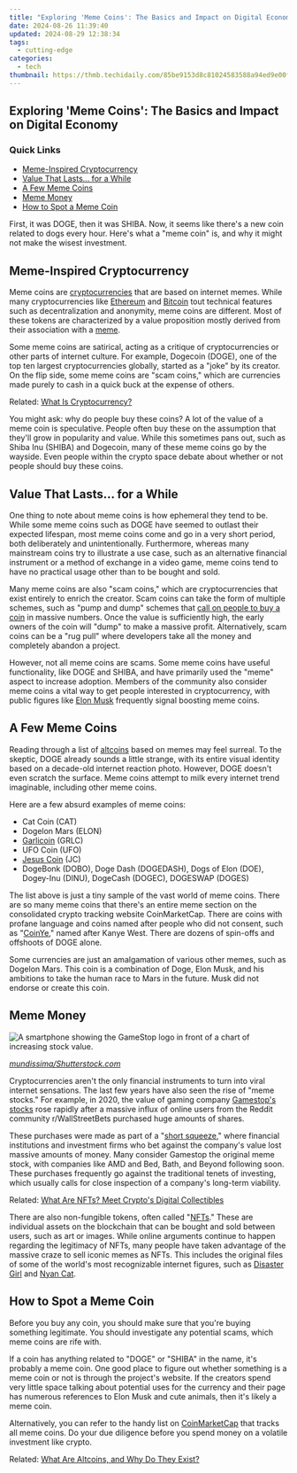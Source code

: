 ```yaml
---
title: "Exploring 'Meme Coins': The Basics and Impact on Digital Economy"
date: 2024-08-26 11:39:40
updated: 2024-08-29 12:38:34
tags:
  - cutting-edge
categories:
  - tech
thumbnail: https://thmb.techidaily.com/85be9153d8c81024583588a94ed9e00fc880777ac2a8c7cff5efd5d21044d91c.jpg
---
```


## Exploring 'Meme Coins': The Basics and Impact on Digital Economy

### Quick Links

* [Meme-Inspired Cryptocurrency](https://snapchat-videos.techidaily.com/new-go-digital-go-social-send-snaps-instantly-for-2024/)
* [Value That Lasts... for a While](https://bypass-frp.techidaily.com/in-2024-frp-hijacker-by-hagard-download-and-bypass-your-honor-v-purse-frp-locks-by-drfone-android/)
* [A Few Meme Coins](https://location-social.techidaily.com/in-2024-simple-and-effective-ways-to-change-your-country-on-youtube-app-of-your-apple-iphone-14-drfone-by-drfone-virtual-ios/)
* [Meme Money](https://video-capture.techidaily.com/new-excellent-ios-tools-the-hottest-choices-for-simulating-psp-games/)
* [How to Spot a Meme Coin](https://iphone-unlock.techidaily.com/in-2024-3-ways-to-erase-apple-iphone-xr-when-its-locked-within-seconds-drfone-by-drfone-ios/)

 First, it was DOGE, then it was SHIBA. Now, it seems like there's a new coin related to dogs every hour. Here's what a "meme coin" is, and why it might not make the wisest investment.

##  Meme-Inspired Cryptocurrency

 Meme coins are [cryptocurrencies](https://sim-unlock.techidaily.com/in-2024-top-11-free-apps-to-check-imei-on-itel-p40plus-phones-by-drfone-android/) that are based on internet memes. While many cryptocurrencies like [Ethereum](https://extra-information.techidaily.com/in-2024-automated-opener-your-srt-files-windows-and-mac/) and [Bitcoin](https://extra-support.techidaily.com/navigating-through-excellent-hdr-cam-choices-for-2024/) tout technical features such as decentralization and anonymity, meme coins are different. Most of these tokens are characterized by a value proposition mostly derived from their association with a [meme](https://digital-screen-recording.techidaily.com/in-2024-boosting-your-gaming-footage-on-latest-windows-11/).

 Some meme coins are satirical, acting as a critique of cryptocurrencies or other parts of internet culture. For example, Dogecoin (DOGE), one of the top ten largest cryptocurrencies globally, started as a "joke" by its creator. On the flip side, some meme coins are "scam coins," which are currencies made purely to cash in a quick buck at the expense of others.

Related: [What Is Cryptocurrency?](https://sim-unlock.techidaily.com/in-2024-top-11-free-apps-to-check-imei-on-itel-p40plus-phones-by-drfone-android/) 

 You might ask: why do people buy these coins? A lot of the value of a meme coin is speculative. People often buy these on the assumption that they'll grow in popularity and value. While this sometimes pans out, such as Shiba Inu (SHIBA) and Dogecoin, many of these meme coins go by the wayside. Even people within the crypto space debate about whether or not people should buy these coins.

##  Value That Lasts... for a While

 One thing to note about meme coins is how ephemeral they tend to be. While some meme coins such as DOGE have seemed to outlast their expected lifespan, most meme coins come and go in a very short period, both deliberately and unintentionally. Furthermore, whereas many mainstream coins try to illustrate a use case, such as an alternative financial instrument or a method of exchange in a video game, meme coins tend to have no practical usage other than to be bought and sold.

 Many meme coins are also "scam coins," which are cryptocurrencies that exist entirely to enrich the creator. Scam coins can take the form of multiple schemes, such as "pump and dump" schemes that [call on people to buy a coin](https://screen-video-capture.techidaily.com/1715860395616-in-2024-engaging-recorders-within-huawei-mate-and-p-series-for-video-capture/) in massive numbers. Once the value is sufficiently high, the early owners of the coin will "dump" to make a massive profit. Alternatively, scam coins can be a "rug pull" where developers take all the money and completely abandon a project.

 However, not all meme coins are scams. Some meme coins have useful functionality, like DOGE and SHIBA, and have primarily used the "meme" aspect to increase adoption. Members of the community also consider meme coins a vital way to get people interested in cryptocurrency, with public figures like [Elon Musk](https://www.cnbc.com/2022/01/14/dogecoin-jumps-after-elon-musk-says-its-can-be-used-buy-tesla-merch.html) frequently signal boosting meme coins.

##  A Few Meme Coins

 Reading through a list of [altcoins](https://screen-sharing-recording.techidaily.com/updated-capturecrafted-expert-reviews-on-the-best-screen-recorders-for-2024/) based on memes may feel surreal. To the skeptic, DOGE already sounds a little strange, with its entire visual identity based on a decade-old internet reaction photo. However, DOGE doesn't even scratch the surface. Meme coins attempt to milk every internet trend imaginable, including other meme coins.

 Here are a few absurd examples of meme coins:

* Cat Coin (CAT)
* Dogelon Mars (ELON)
* [Garlicoin](https://bitcoinist.com/i-bought-garlicoin-and-heres-why/) (GRLC)
* UFO Coin (UFO)
* [Jesus Coin](https://www.investopedia.com/news/what-jesus-coin-and-does-it-foretell-end-cryptocurrencies/) (JC)
* DogeBonk (DOBO), Doge Dash (DOGEDASH), Dogs of Elon (DOE), Dogey-Inu (DINU), DogeCash (DOGEC), DOGESWAP (DOGES)

 The list above is just a tiny sample of the vast world of meme coins. There are so many meme coins that there's an entire meme section on the consolidated crypto tracking website CoinMarketCap. There are coins with profane language and coins named after people who did not consent, such as "[CoinYe](https://www.thefader.com/2017/12/13/kanye-west-cryptocurrency-coinye-worth-2017)," named after Kanye West. There are dozens of spin-offs and offshoots of DOGE alone.

 Some currencies are just an amalgamation of various other memes, such as Dogelon Mars. This coin is a combination of Doge, Elon Musk, and his ambitions to take the human race to Mars in the future. Musk did not endorse or create this coin.

##  Meme Money

![A smartphone showing the GameStop logo in front of a chart of increasing stock value.](https://static1.howtogeekimages.com/wordpress/wp-content/uploads/2022/02/gamestop-stock-price-increase.jpg) 

_[mundissima/Shutterstock.com](https://www.shutterstock.com/image-photo/gamestop-retail-company-logo-on-smartphone-1903803928)_

 Cryptocurrencies aren't the only financial instruments to turn into viral internet sensations. The last few years have also seen the rise of "meme stocks." For example, in 2020, the value of gaming company [Gamestop's stocks](https://abcnews.go.com/Business/gamestop-timeline-closer-saga-upended-wall-street/story?id=75617315) rose rapidly after a massive influx of online users from the Reddit community r/WallStreetBets purchased huge amounts of shares.

 These purchases were made as part of a "[short squeeze](https://www.investopedia.com/terms/s/shortsqueeze.asp)," where financial institutions and investment firms who bet against the company's value lost massive amounts of money. Many consider Gamestop the original meme stock, with companies like AMD and Bed, Bath, and Beyond following soon. These purchases frequently go against the traditional tenets of investing, which usually calls for close inspection of a company's long-term viability.

Related: [What Are NFTs? Meet Crypto's Digital Collectibles](https://sound-tweaking.techidaily.com/updated-2024-approved-mastering-echo-effects-implementing-reverb-in-digital-sound-environments-windows-edition/) 

 There are also non-fungible tokens, often called "[NFTs](https://sound-tweaking.techidaily.com/updated-2024-approved-mastering-echo-effects-implementing-reverb-in-digital-sound-environments-windows-edition/)." These are individual assets on the blockchain that can be bought and sold between users, such as art or images. While online arguments continue to happen regarding the legitimacy of NFTs, many people have taken advantage of the massive craze to sell iconic memes as NFTs. This includes the original files of some of the world's most recognizable internet figures, such as [Disaster Girl](https://www.nytimes.com/2021/04/29/arts/disaster-girl-meme-nft.html) and [Nyan Cat](https://www.theverge.com/2021/2/18/22287956/nyan-cat-crypto-art-foundation-nft-sale-chris-torres).

##  How to Spot a Meme Coin

 Before you buy any coin, you should make sure that you're buying something legitimate. You should investigate any potential scams, which meme coins are rife with.

 If a coin has anything related to "DOGE" or "SHIBA" in the name, it's probably a meme coin. One good place to figure out whether something is a meme coin or not is through the project's website. If the creators spend very little space talking about potential uses for the currency and their page has numerous references to Elon Musk and cute animals, then it's likely a meme coin.

 Alternatively, you can refer to the handy list on [CoinMarketCap](https://coinmarketcap.com/view/memes/) that tracks all meme coins. Do your due diligence before you spend money on a volatile investment like crypto.

Related: [What Are Altcoins, and Why Do They Exist?](https://screen-sharing-recording.techidaily.com/updated-capturecrafted-expert-reviews-on-the-best-screen-recorders-for-2024/)

<ins class="adsbygoogle"
     style="display:block"
     data-ad-format="autorelaxed"
     data-ad-client="ca-pub-7571918770474297"
     data-ad-slot="1223367746"></ins>



<ins class="adsbygoogle"
     style="display:block"
     data-ad-client="ca-pub-7571918770474297"
     data-ad-slot="8358498916"
     data-ad-format="auto"
     data-full-width-responsive="true"></ins>
